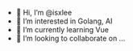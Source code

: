 - 👋 Hi, I’m @isxlee
- 👀 I’m interested in Golang, AI
- 🌱 I’m currently learning Vue
- 💞️ I’m looking to collaborate on ...

<!---
isxlee/isxlee is a ✨ special ✨ repository because its `README.md` (this file) appears on your GitHub profile.
You can click the Preview link to take a look at your changes.
--->
